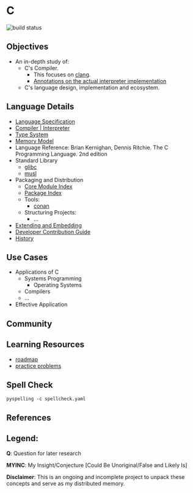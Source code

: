 # C
![build status](https://github.com/praisetompane/c/actions/workflows/c.yaml/badge.svg) <br>

## Objectives
- An in-depth study of:
	- C's Compiler.
	    - This focuses on [clang](https://github.com/llvm/llvm-project/tree/main/clang).
        - [Annotations on the actual interpreter implementation]()
	- C's language design, implementation and ecosystem.

## Language Details
- [Language Specification](https://www.iso.org/standard/82075.html)
- [Compiler | Interpreter](https://github.com/llvm/llvm-project/tree/main/clang)
- [Type System]()
- [Memory Model](./1_core_language/4_execution_model/memory_model.c)
- Language Reference: Brian Kernighan, Dennis Ritchie. The C Programming Language. 2nd edition
- Standard Library
  - [glibc](https://www.gnu.org/software/libc/)
  - [musl](https://github.com/kraj/musl)
- Packaging and Distribution
    - [Core Module Index]()
    - [Package Index](https://conan.io/center)
    - Tools:
        - [conan](https://docs.conan.io/2/index.html)
    - Structuring Projects:
        - ...
- [Extending and Embedding]()
- [Developer Contribution Guide](https://llvm.org/docs/Contributing.html)
- [History](https://www.youtube.com/watch?v=VZ2N0MuAUGA&pp=ygUQdGhlIGhpc3Rvcnkgb2YgYw%3D%3D)

## Use Cases
- Applications of C
  - Systems Programming
    - Operating Systems
  - Compilers
  - ...
- Effective Application

## Community

## Learning Resources
- [roadmap]()
- [practice problems](https://www.hackerrank.com/domains/c)

## Spell Check
```shell
pyspelling -c spellcheck.yaml
```

## References

## Legend:
**Q**: Question for later research

**MYINC**: My Insight/Conjecture [Could Be Unoriginal/False and Likely Is]

**Disclaimer**: This is an ongoing and incomplete project to unpack these concepts and serve as my distributed memory.
